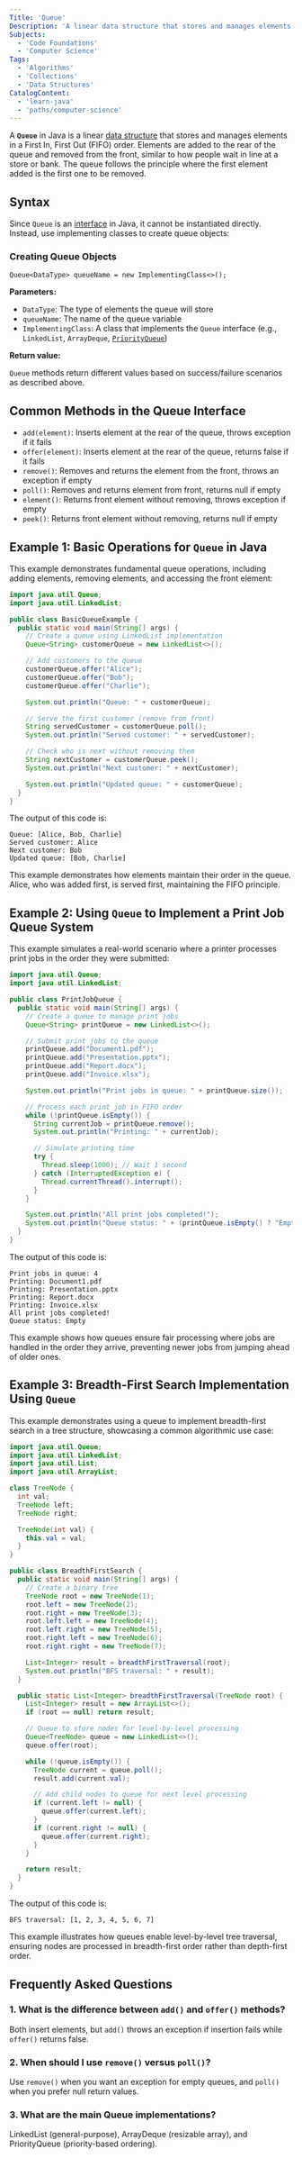 ```yaml
---
Title: 'Queue'
Description: 'A linear data structure that stores and manages elements in First In, First Out order.'
Subjects:
  - 'Code Foundations'
  - 'Computer Science'
Tags:
  - 'Algorithms'
  - 'Collections'
  - 'Data Structures'
CatalogContent:
  - 'learn-java'
  - 'paths/computer-science'
---
```


A **`Queue`** in Java is a linear [data structure](https://www.codecademy.com/resources/docs/general/data-structures) that stores and manages elements in a First In, First Out (FIFO) order. Elements are added to the rear of the queue and removed from the front, similar to how people wait in line at a store or bank. The queue follows the principle where the first element added is the first one to be removed.

## Syntax

Since `Queue` is an [interface](https://www.codecademy.com/resources/docs/java/interfaces) in Java, it cannot be instantiated directly. Instead, use implementing classes to create queue objects:

### Creating Queue Objects

```pseudo
Queue<DataType> queueName = new ImplementingClass<>();
```

**Parameters:**

- `DataType`: The type of elements the queue will store
- `queueName`: The name of the queue variable
- `ImplementingClass`: A class that implements the `Queue` interface (e.g., `LinkedList`, `ArrayDeque`, [`PriorityQueue`](https://www.codecademy.com/resources/docs/java/priorityqueue))

**Return value:**

`Queue` methods return different values based on success/failure scenarios as described above.

## Common Methods in the Queue Interface

- `add(element)`: Inserts element at the rear of the queue, throws exception if it fails
- `offer(element)`: Inserts element at the rear of the queue, returns false if it fails
- `remove()`: Removes and returns the element from the front, throws an exception if empty
- `poll()`: Removes and returns element from front, returns null if empty
- `element()`: Returns front element without removing, throws exception if empty
- `peek()`: Returns front element without removing, returns null if empty

## Example 1: Basic Operations for `Queue` in Java

This example demonstrates fundamental queue operations, including adding elements, removing elements, and accessing the front element:

```java
import java.util.Queue;
import java.util.LinkedList;

public class BasicQueueExample {
  public static void main(String[] args) {
    // Create a queue using LinkedList implementation
    Queue<String> customerQueue = new LinkedList<>();

    // Add customers to the queue
    customerQueue.offer("Alice");
    customerQueue.offer("Bob");
    customerQueue.offer("Charlie");

    System.out.println("Queue: " + customerQueue);

    // Serve the first customer (remove from front)
    String servedCustomer = customerQueue.poll();
    System.out.println("Served customer: " + servedCustomer);

    // Check who is next without removing them
    String nextCustomer = customerQueue.peek();
    System.out.println("Next customer: " + nextCustomer);

    System.out.println("Updated queue: " + customerQueue);
  }
}
```

The output of this code is:

```shell
Queue: [Alice, Bob, Charlie]
Served customer: Alice
Next customer: Bob
Updated queue: [Bob, Charlie]
```

This example demonstrates how elements maintain their order in the queue. Alice, who was added first, is served first, maintaining the FIFO principle.

## Example 2: Using `Queue` to Implement a Print Job Queue System

This example simulates a real-world scenario where a printer processes print jobs in the order they were submitted:

```java
import java.util.Queue;
import java.util.LinkedList;

public class PrintJobQueue {
  public static void main(String[] args) {
    // Create a queue to manage print jobs
    Queue<String> printQueue = new LinkedList<>();

    // Submit print jobs to the queue
    printQueue.add("Document1.pdf");
    printQueue.add("Presentation.pptx");
    printQueue.add("Report.docx");
    printQueue.add("Invoice.xlsx");

    System.out.println("Print jobs in queue: " + printQueue.size());

    // Process each print job in FIFO order
    while (!printQueue.isEmpty()) {
      String currentJob = printQueue.remove();
      System.out.println("Printing: " + currentJob);

      // Simulate printing time
      try {
        Thread.sleep(1000); // Wait 1 second
      } catch (InterruptedException e) {
        Thread.currentThread().interrupt();
      }
    }

    System.out.println("All print jobs completed!");
    System.out.println("Queue status: " + (printQueue.isEmpty() ? "Empty" : "Has jobs"));
  }
}
```

The output of this code is:

```shell
Print jobs in queue: 4
Printing: Document1.pdf
Printing: Presentation.pptx
Printing: Report.docx
Printing: Invoice.xlsx
All print jobs completed!
Queue status: Empty
```

This example shows how queues ensure fair processing where jobs are handled in the order they arrive, preventing newer jobs from jumping ahead of older ones.

## Example 3: Breadth-First Search Implementation Using `Queue`

This example demonstrates using a queue to implement breadth-first search in a tree structure, showcasing a common algorithmic use case:

```java
import java.util.Queue;
import java.util.LinkedList;
import java.util.List;
import java.util.ArrayList;

class TreeNode {
  int val;
  TreeNode left;
  TreeNode right;

  TreeNode(int val) {
    this.val = val;
  }
}

public class BreadthFirstSearch {
  public static void main(String[] args) {
    // Create a binary tree
    TreeNode root = new TreeNode(1);
    root.left = new TreeNode(2);
    root.right = new TreeNode(3);
    root.left.left = new TreeNode(4);
    root.left.right = new TreeNode(5);
    root.right.left = new TreeNode(6);
    root.right.right = new TreeNode(7);

    List<Integer> result = breadthFirstTraversal(root);
    System.out.println("BFS traversal: " + result);
  }

  public static List<Integer> breadthFirstTraversal(TreeNode root) {
    List<Integer> result = new ArrayList<>();
    if (root == null) return result;

    // Queue to store nodes for level-by-level processing
    Queue<TreeNode> queue = new LinkedList<>();
    queue.offer(root);

    while (!queue.isEmpty()) {
      TreeNode current = queue.poll();
      result.add(current.val);

      // Add child nodes to queue for next level processing
      if (current.left != null) {
        queue.offer(current.left);
      }
      if (current.right != null) {
        queue.offer(current.right);
      }
    }

    return result;
  }
}
```

The output of this code is:

```shell
BFS traversal: [1, 2, 3, 4, 5, 6, 7]
```

This example illustrates how queues enable level-by-level tree traversal, ensuring nodes are processed in breadth-first order rather than depth-first order.

## Frequently Asked Questions

### 1. What is the difference between `add()` and `offer()` methods?

Both insert elements, but `add()` throws an exception if insertion fails while `offer()` returns false.

### 2. When should I use `remove()` versus `poll()`?

Use `remove()` when you want an exception for empty queues, and `poll()` when you prefer null return values.

### 3. What are the main Queue implementations?

LinkedList (general-purpose), ArrayDeque (resizable array), and PriorityQueue (priority-based ordering).
